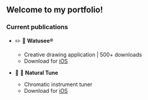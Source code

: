 ## Welcome to my portfolio!&nbsp;&nbsp;&nbsp;&nbsp;
### Current publications
* :pencil2: :art: **Watusee®**
  * Creative drawing application | 500+ downloads
  * Download for [iOS](https://apps.apple.com/us/app/watusee/id1633847831)
  
* :musical_note: :saxophone: **Natural Tune**
  * Chromatic instrument tuner
  * Download for [iOS](https://apps.apple.com/us/app/natural-tune/id6745803612)
